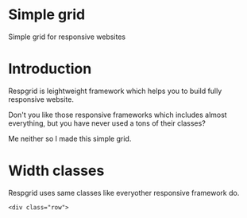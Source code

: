 Simple grid
=========

Simple grid for responsive websites

<h1>Introduction</h1>
<p>Respgrid is leightweight framework which helps you to build fully responsive website.</p>
<p>Don't you like those responsive frameworks which includes almost everything, but you have never used a tons of their classes?</p>
<p>Me neither so I made this simple grid.</p>

<h1>Width classes</h1>
<p>Respgrid uses same classes like everyother responsive framework do.</p>
<code>&lt;div class="row"&gt;</code>





